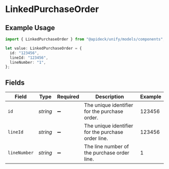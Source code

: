 # LinkedPurchaseOrder

## Example Usage

```typescript
import { LinkedPurchaseOrder } from "@apideck/unify/models/components";

let value: LinkedPurchaseOrder = {
  id: "123456",
  lineId: "123456",
  lineNumber: "1",
};
```

## Fields

| Field                                              | Type                                               | Required                                           | Description                                        | Example                                            |
| -------------------------------------------------- | -------------------------------------------------- | -------------------------------------------------- | -------------------------------------------------- | -------------------------------------------------- |
| `id`                                               | *string*                                           | :heavy_minus_sign:                                 | The unique identifier for the purchase order.      | 123456                                             |
| `lineId`                                           | *string*                                           | :heavy_minus_sign:                                 | The unique identifier for the purchase order line. | 123456                                             |
| `lineNumber`                                       | *string*                                           | :heavy_minus_sign:                                 | The line number of the purchase order line.        | 1                                                  |